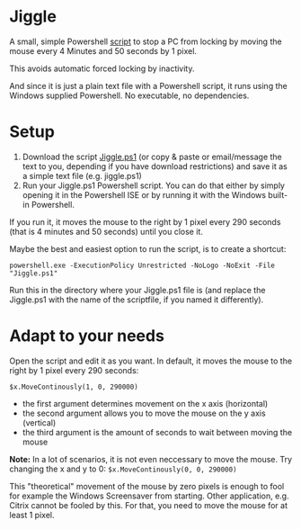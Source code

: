 # Jiggle
A small, simple Powershell [script](Jiggle.ps1) to stop a PC from locking by moving the mouse every 4 Minutes and 50 seconds by 1 pixel.

This avoids automatic forced locking by inactivity.

And since it is just a plain text file with a Powershell script, it runs using the Windows supplied Powershell. No executable, no dependencies.

# Setup
1. Download the script [Jiggle.ps1](Jiggle.ps1) (or copy & paste or email/message the text to you, depending if you have download restrictions) and save it as a simple text file (e.g. jiggle.ps1)
2. Run your Jiggle.ps1 Powershell script. You can do that either by simply opening it in the Powershell ISE or by running it with the Windows built-in Powershell.

If you run it, it moves the mouse to the right by 1 pixel every 290 seconds (that is 4 minutes and 50 seconds) until you close it. 


  
Maybe the best and easiest option to run the script, is to create a shortcut:
```
powershell.exe -ExecutionPolicy Unrestricted -NoLogo -NoExit -File "Jiggle.ps1" 
```
Run this in the directory where your Jiggle.ps1 file is (and replace the Jiggle.ps1 with the name of the scriptfile, if you named it differently).



# Adapt to your needs
Open the script and edit it as you want. In default, it moves the mouse to the right by 1 pixel every 290 seconds:
```
$x.MoveContinously(1, 0, 290000) 
```
* the first argument determines movement on the x axis (horizontal)
* the second argument allows you to move the mouse on the y axis (vertical)
* the third argument is the amount of seconds to wait between moving the mouse

**Note:**
In a lot of scenarios, it is not even neccessary to move the mouse. 
Try changing the x and y to 0: ``$x.MoveContinously(0, 0, 290000)``

This "theoretical" movement of the mouse by zero pixels is enough to fool for example the Windows Screensaver from starting.
Other application, e.g. Citrix cannot be fooled by this. For that, you need to move the mouse for at least 1 pixel.
